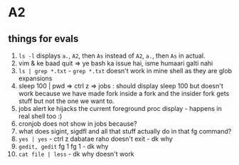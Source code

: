 # A2


## things for evals

1. `ls -l` displays `a.`, `A2`, then `As` instead of `A2`, `a.`, then `As` in actual.
2.  vim & ke  baad quit => ye bash ka issue hai, isme humaari galti nahi
3. `ls | grep *.txt` - `grep *.txt` doesn't work in mine shell as they are glob expansions
4.  sleep 100 | pwd => ctrl z => jobs : should display sleep 100 but doesn't work because we have made fork inside a fork and the insider fork gets stuff but not the one we want to.
5.  jobs alert ke hijacks the current foreground proc display - happens in real shell too :)
6.  cronjob does not show in jobs because?
7.  what does sigint, sigdfl and all that stuff actually do in that fg command?
8.  `yes | yes` - ctrl z dabatae raho doesn't exit - dk why
9.  `gedit, gedit` fg 1 fg 1 - dk why
3. `cat file | less` - dk why doesn't work
